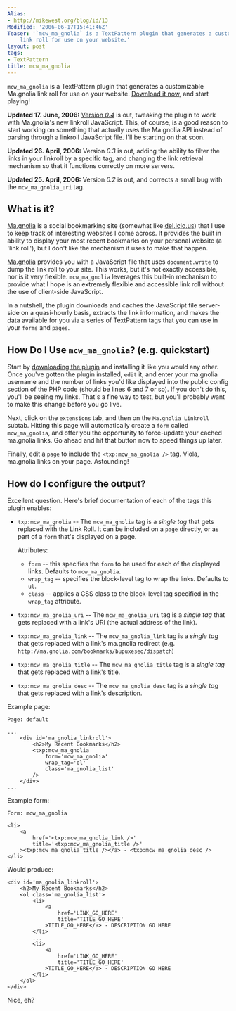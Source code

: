 ```yaml
---
Alias:
- http://mikewest.org/blog/id/13
Modified: '2006-06-17T15:41:46Z'
Teaser: '`mcw_ma_gnolia` is a TextPattern plugin that generates a customizable Ma.gnolia
    link roll for use on your website.'
layout: post
tags:
- TextPattern
title: mcw_ma_gnolia
---
```

`mcw_ma_gnolia` is a TextPattern plugin that generates a customizable Ma.gnolia link roll for use on your website.  [Download it now][download], and start playing! 

__Updated 17. June, 2006:__ [Version _0.4_][download] is out, tweaking the plugin to work with Ma.gnolia's new linkroll JavaScript.  This, of course, is a good reason to start working on something that actually uses the Ma.gnolia API instead of parsing through a linkroll JavaScript file.  I'll be starting on that soon.

__Updated 26. April, 2006:__ Version _0.3_ is out, adding the ability to filter the links in your linkroll by a specific tag, and changing the link retrieval mechanism so that it functions correctly on more servers.

__Updated 25. April, 2006:__ Version _0.2_ is out, and corrects a small bug with the `mcw_ma_gnolia_uri` tag.

## What is it? ##

[Ma.gnolia][mag] is a social bookmarking site (somewhat like [del.icio.us][del]) that I use to keep track of interesting websites I come across.  It provides the built in ability to display your most recent bookmarks on your personal website (a 'link roll'), but I don't like the mechanism it uses to make that happen.

[Ma.gnolia][mag] provides you with a JavaScript file that uses `document.write` to dump the link roll to your site.  This works, but it's not exactly accessible, nor is it very flexible.  `mcw_ma_gnolia` leverages this built-in mechanism to provide what I hope is an extremely flexible and accessible link roll without the use of client-side JavaScript.

In a nutshell, the plugin downloads and caches the JavaScript file server-side on a quasi-hourly basis, extracts the link information, and makes the data available for you via a series of TextPattern tags that you can use in your `forms` and `pages`.

## How Do I Use `mcw_ma_gnolia`? (e.g. quickstart) ##

Start by [downloading the plugin][download] and installing it like you would any other.  Once you've gotten the plugin installed, `edit` it, and enter your ma.gnolia username and the number of links you'd like displayed into the public config section of the PHP code (should be lines 6 and 7 or so).  If you don't do this, you'll be seeing my links.  That's a fine way to test, but you'll probably want to make this change before you go live.

Next, click on the `extensions` tab, and then on the `Ma.gnolia Linkroll` subtab.  Hitting this page will automatically create a `form` called `mcw_ma_gnolia`, and offer you the opportunity to force-update your cached ma.gnolia links.  Go ahead and hit that button now to speed things up later.

Finally, edit a `page` to include the `<txp:mcw_ma_gnolia />` tag.  Viola, ma.gnolia links on your page.  Astounding!

## How do I configure the output? ##

Excellent question.  Here's brief documentation of each of the tags this plugin enables:

*   `txp:mcw_ma_gnolia` -- The `mcw_ma_gnolia` tag is a _single tag_ that gets
    replaced with the Link Roll.  It can be included on a `page` directly, or
    as part of a `form` that's displayed on a page.
    
    Attributes:    
    *   `form` -- this specifies the `form` to be used for each of the
        displayed links.  Defaults to `mcw_ma_gnolia`.
    *   `wrap_tag` -- specifies the block-level tag to wrap the links.
        Defaults to `ul`.
    *   `class` -- applies a CSS class to the block-level tag specified
         in the `wrap_tag` attribute.

*   `txp:mcw_ma_gnolia_uri` -- The `mcw_ma_gnolia_uri` tag is a _single tag_
    that gets replaced with a link's URI (the actual address of the link).
*   `txp:mcw_ma_gnolia_link` -- The `mcw_ma_gnolia_link` tag is a _single tag_
    that gets replaced with a link's ma.gnolia redirect (e.g. `http://ma.gnolia.com/bookmarks/bupuxeseq/dispatch`)
*   `txp:mcw_ma_gnolia_title` -- The `mcw_ma_gnolia_title` tag is a _single
    tag_ that gets replaced with a link's title.
*   `txp:mcw_ma_gnolia_desc` -- The `mcw_ma_gnolia_desc` tag is a _single tag_
    that gets replaced with a link's description.

Example page:

    Page: default
    
    ...
        <div id='ma_gnolia_linkroll'>
            <h2>My Recent Bookmarks</h2>
            <txp:mcw_ma_gnolia
                form='mcw_ma_gnolia'
                wrap_tag='ol'
                class='ma_gnolia_list'
            />
        </div>
    ...
    
Example form:

    Form: mcw_ma_gnolia
    
    <li>
        <a 
            href='<txp:mcw_ma_gnolia_link />'
            title='<txp:mcw_ma_gnolia_title />'
        ><txp:mcw_ma_gnolia_title /></a> - <txp:mcw_ma_gnolia_desc />
    </li>
    
Would produce:

    <div id='ma_gnolia_linkroll'>
        <h2>My Recent Bookmarks</h2>
        <ol class='ma_gnolia_list'>
            <li>
                <a 
                    href='LINK_GO_HERE'
                    title='TITLE_GO_HERE'
                >TITLE_GO_HERE</a> - DESCRIPTION GO HERE
            </li>
            ...
            <li>
                <a 
                    href='LINK_GO_HERE'
                    title='TITLE_GO_HERE'
                >TITLE_GO_HERE</a> - DESCRIPTION GO HERE
            </li>
        </ol>
    </div>
    
Nice, eh?

[mag]: http://ma.gnolia.com     "ma.gnolia.com: a social bookmarking site"
[del]: http://del.icio.us       "del.icio.us: a social bookmarking site"
[download]: http://mikewest.org/file_download/8 "`mcw_ma_gnolia` download"